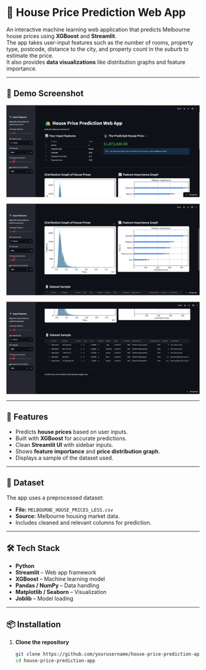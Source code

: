 # 🏡 House Price Prediction Web App

An interactive machine learning web application that predicts Melbourne house prices using **XGBoost** and **Streamlit**.  
The app takes user-input features such as the number of rooms, property type, postcode, distance to the city, and property count in the suburb to estimate the price.  
It also provides **data visualizations** like distribution graphs and feature importance.

---

## 📸 Demo Screenshot
![App Screenshot](Screenshot1.png)

![App Screenshot](Screenshot2.png)

![App Screenshot](Screenshot3.png)<!-- Replace with your screenshot filename -->

---

## 🚀 Features
- Predicts **house prices** based on user inputs.
- Built with **XGBoost** for accurate predictions.
- Clean **Streamlit UI** with sidebar inputs.
- Shows **feature importance** and **price distribution graph**.
- Displays a sample of the dataset used.

---

## 📂 Dataset
The app uses a preprocessed dataset:

- **File:** `MELBOURNE_HOUSE_PRICES_LESS.csv`
- **Source:** Melbourne housing market data.
- Includes cleaned and relevant columns for prediction.

---

## 🛠 Tech Stack
- **Python**
- **Streamlit** – Web app framework
- **XGBoost** – Machine learning model
- **Pandas / NumPy** – Data handling
- **Matplotlib / Seaborn** – Visualization
- **Joblib** – Model loading

---

## 📦 Installation

1. **Clone the repository**
   ```bash
   git clone https://github.com/yourusername/house-price-prediction-app.git
   cd house-price-prediction-app
